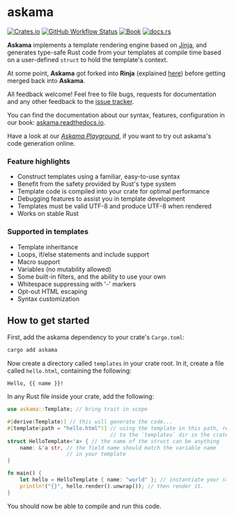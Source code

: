# askama

[![Crates.io](https://img.shields.io/crates/v/askama?logo=rust&style=flat-square&logoColor=white "Crates.io")](https://crates.io/crates/askama)
[![GitHub Workflow Status](https://img.shields.io/github/actions/workflow/status/askama-rs/askama/rust.yml?branch=master&logo=github&style=flat-square&logoColor=white "GitHub Workflow Status")](https://github.com/askama-rs/askama/actions/workflows/rust.yml)
[![Book](https://img.shields.io/readthedocs/askama?label=book&logo=readthedocs&style=flat-square&logoColor=white "Book")](https://askama.readthedocs.io/)
[![docs.rs](https://img.shields.io/docsrs/askama?logo=docsdotrs&style=flat-square&logoColor=white "docs.rs")](https://docs.rs/askama/)

**Askama** implements a template rendering engine based on [Jinja](https://jinja.palletsprojects.com/),
and generates type-safe Rust code from your templates at compile time
based on a user-defined `struct` to hold the template's context.

At some point, **Askama** got forked into **Rinja** (explained [here](https://blog.guillaume-gomez.fr/articles/2024-07-31+docs.rs+switching+jinja+template+framework+from+tera+to+rinja))
before getting merged back into **Askama**.

All feedback welcome! Feel free to file bugs, requests for documentation and
any other feedback to the [issue tracker][issues].

You can find the documentation about our syntax, features, configuration in our book:
[askama.readthedocs.io](https://askama.readthedocs.io/).

Have a look at our [*Askama Playground*](https://askama-rs.github.io/askama_playground/),
if you want to try out askama's code generation online.

### Feature highlights

* Construct templates using a familiar, easy-to-use syntax
* Benefit from the safety provided by Rust's type system
* Template code is compiled into your crate for optimal performance
* Debugging features to assist you in template development
* Templates must be valid UTF-8 and produce UTF-8 when rendered
* Works on stable Rust

### Supported in templates

* Template inheritance
* Loops, if/else statements and include support
* Macro support
* Variables (no mutability allowed)
* Some built-in filters, and the ability to use your own
* Whitespace suppressing with '-' markers
* Opt-out HTML escaping
* Syntax customization

[issues]: https://github.com/askama-rs/askama/issues


How to get started
------------------

First, add the askama dependency to your crate's `Cargo.toml`:

```sh
cargo add askama
```

Now create a directory called `templates` in your crate root.
In it, create a file called `hello.html`, containing the following:

```jinja
Hello, {{ name }}!
```

In any Rust file inside your crate, add the following:

```rust
use askama::Template; // bring trait in scope

#[derive(Template)] // this will generate the code...
#[template(path = "hello.html")] // using the template in this path, relative
                                 // to the `templates` dir in the crate root
struct HelloTemplate<'a> { // the name of the struct can be anything
    name: &'a str, // the field name should match the variable name
                   // in your template
}

fn main() {
    let hello = HelloTemplate { name: "world" }; // instantiate your struct
    println!("{}", hello.render().unwrap()); // then render it.
}
```

You should now be able to compile and run this code.
